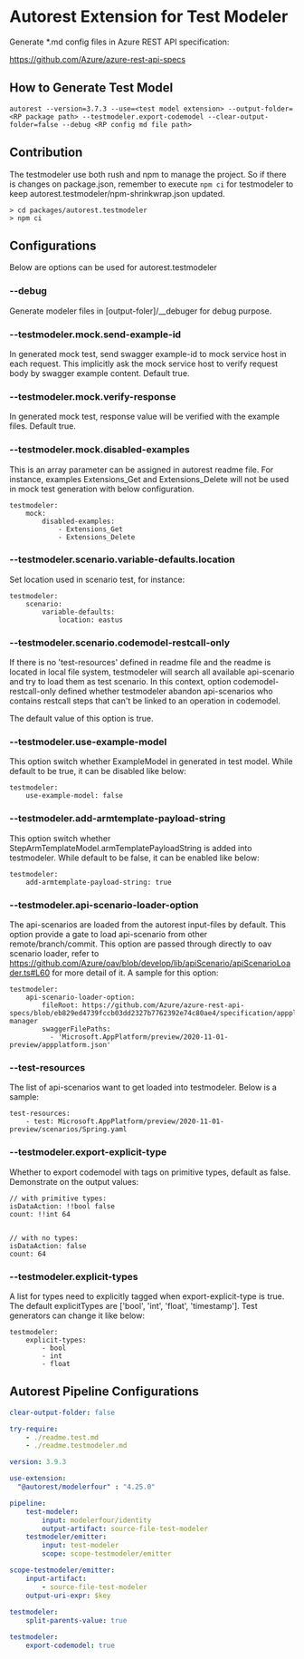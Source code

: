 # Autorest Extension for Test Modeler

Generate \*.md config files in Azure REST API specification:

https://github.com/Azure/azure-rest-api-specs

## How to Generate Test Model

```
autorest --version=3.7.3 --use=<test model extension> --output-folder=<RP package path> --testmodeler.export-codemodel --clear-output-folder=false --debug <RP config md file path>
```

## Contribution

The testmodeler use both rush and npm to manage the project. So if there is changes on package.json, remember to execute `npm ci` for testmodeler to keep autorest.testmodeler/npm-shrinkwrap.json updated.
~~~
> cd packages/autorest.testmodeler
> npm ci
~~~

## Configurations

Below are options can be used for autorest.testmodeler

### --debug

Generate modeler files in [output-foler]/\_\_debuger for debug purpose.

### --testmodeler.mock.send-example-id

In generated mock test, send swagger example-id to mock service host in each request. This implicitly ask the mock service host to verify request body by swagger example content. Default true.

### --testmodeler.mock.verify-response

In generated mock test, response value will be verified with the example files. Default true.

### --testmodeler.mock.disabled-examples

This is an array parameter can be assigned in autorest readme file.
For instance, examples Extensions_Get and Extensions_Delete will not be used in mock test generation with below configuration.

```
testmodeler:
    mock:
        disabled-examples:
            - Extensions_Get
            - Extensions_Delete
```

### --testmodeler.scenario.variable-defaults.location

Set location used in scenario test, for instance:

```
testmodeler:
    scenario:
        variable-defaults:
            location: eastus
```

### --testmodeler.scenario.codemodel-restcall-only

If there is no 'test-resources' defined in readme file and the readme is located in local file system, testmodeler will search all available api-scenario and try to load them as test scenario.
In this context, option codemodel-restcall-only defined whether testmodeler abandon api-scenarios who contains restcall steps that can't be linked to an operation in codemodel.

The default value of this option is true.

### --testmodeler.use-example-model

This option switch whether ExampleModel in generated in test model. While default to be true, it can be disabled like below:
```
testmodeler:
    use-example-model: false
```

### --testmodeler.add-armtemplate-payload-string

This option switch whether StepArmTemplateModel.armTemplatePayloadString is added into testmodeler. While default to be false, it can be enabled like below:
```
testmodeler:
    add-armtemplate-payload-string: true
```

### --testmodeler.api-scenario-loader-option

The api-scenarios are loaded from the autorest input-files by default. This option provide a gate to load api-scenario from other remote/branch/commit.
This option are passed through directly to oav scenario loader, refer to https://github.com/Azure/oav/blob/develop/lib/apiScenario/apiScenarioLoader.ts#L60 for more detail of it. A sample for this option:
```
testmodeler:
    api-scenario-loader-option:
        fileRoot: https://github.com/Azure/azure-rest-api-specs/blob/eb829ed4739fccb03dd2327b7762392e74c80ae4/specification/appplatform/resource-manager
        swaggerFilePaths:
          - 'Microsoft.AppPlatform/preview/2020-11-01-preview/appplatform.json'
```

### --test-resources

The list of api-scenarios want to get loaded into testmodeler. Below is a sample:
```
test-resources:
    - test: Microsoft.AppPlatform/preview/2020-11-01-preview/scenarios/Spring.yaml
```

### --testmodeler.export-explicit-type

Whether to export codemodel with tags on primitive types, default as false. Demonstrate on the output values:
```
// with primitive types:
isDataAction: !!bool false
count: !!int 64


// with no types:
isDataAction: false
count: 64
```

### --testmodeler.explicit-types

A list for types need to explicitly tagged when export-explicit-type is true. The default explicitTypes are ['bool', 'int', 'float', 'timestamp']. Test generators can change it like below:

```
testmodeler:
    explicit-types:
        - bool
        - int
        - float
```

## Autorest Pipeline Configurations

```yaml
clear-output-folder: false

try-require:
    - ./readme.test.md
    - ./readme.testmodeler.md

version: 3.9.3

use-extension:
  "@autorest/modelerfour" : "4.25.0"

pipeline:
    test-modeler:
        input: modelerfour/identity
        output-artifact: source-file-test-modeler
    testmodeler/emitter:
        input: test-modeler
        scope: scope-testmodeler/emitter

scope-testmodeler/emitter:
    input-artifact:
        - source-file-test-modeler
    output-uri-expr: $key
    
testmodeler:
    split-parents-value: true
```

```yaml $(debug)
testmodeler:
    export-codemodel: true
```
